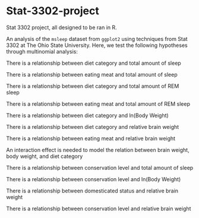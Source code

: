 # Stat-3302-project
Stat 3302 project, all designed to be ran in R.

An analysis of the `msleep` dataset from `ggplot2` using techniques from Stat 3302 at The Ohio State University. 
Here, we test the following hypotheses through multinomial analysis:

There is a relationship between diet category and total amount of sleep

There is a relationship between eating meat and total amount of sleep

There is a relationship between diet category and total amount of REM sleep

There is a relationship between eating meat and total amount of REM sleep

There is a relationship between diet category and ln(Body Weight)

There is a relationship between diet category and relative brain weight

There is a relationship between eating meat and relative brain weight

An interaction effect is needed to model the relation between brain weight, body weight, and diet category

There is a relationship between conservation level and total amount of sleep

There is a relationship between conservation level and ln(Body Weight)

There is a relationship between domesticated status and relative brain weight

There is a relationship between conservation level and relative brain weight
